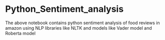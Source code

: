 # Python_Sentiment_analysis

The above notebook contains python sentiment analysis of food reviews in amazon using NLP libraries like NLTK and models like Vader model and Roberta model
